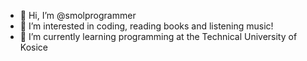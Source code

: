 - 👋 Hi, I’m @smolprogrammer
- 👀 I’m interested in coding, reading books and listening music! 
- 🌱 I’m currently learning programming at the Technical University of Kosice
